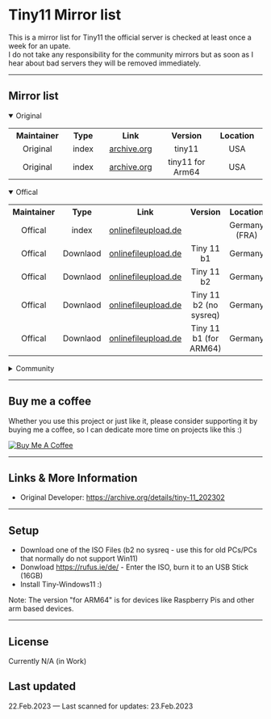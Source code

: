 Tiny11 Mirror list
============
This is a mirror list for Tiny11 the official server is checked at least once a week for an upate.<br>
I do not take any responsibility for the community mirrors but as soon as I hear about bad servers they will be removed immediately.

---
## Mirror list
<details open>
<summary>Original</summary>
<table>
  <tr>
    <th align="center" width="200">Maintainer</th>
    <th align="center" width="120">Type</th>
    <th align="center" width="250">Link</th>
    <th align="center" width="250">Version</th>
    <th align="center" width="202">Location</th>
  </tr>
  <tr>
    <td align="center">Original</td>
    <td align="center">index</td>
    <td align="center"><a href="https://archive.org/details/tiny-11_202302">archive.org</a></td>
    <td align="center">tiny11</td>
    <td align="center">USA</td>
  </tr>
  <tr>
    <td align="center">Original</td>
    <td align="center">index</td>
    <td align="center"><a href="https://archive.org/details/tiny11a64">archive.org</a></td>
    <td align="center">tiny11 for Arm64</td>
    <td align="center">USA</td>
  </tr>
</table>
</details>
<details open>
<summary>Offical</summary>
<table>
  <tr>
    <th align="center" width="200">Maintainer</th>
    <th align="center" width="120">Type</th>
    <th align="center" width="250">Link</th>
    <th align="center" width="250">Version</th>
    <th align="center" width="202">Location</th>
  </tr>
  <tr>
    <td align="center">Offical</td>
    <td align="center">index</td>
    <td align="center"><a href="https://onlinefileupload.de/share/fZP684-v">onlinefileupload.de</a></td>
    <td align="center"></td>
    <td align="center">Germany (FRA)</td>
  </tr>
  <tr>
    <td align="center">Offical</td>
    <td align="center">Downlaod</td>
    <td align="center"><a href="https://onlinefileupload.de/api/public/dl/fZP684-v%2Ftiny11%20b1.iso?">onlinefileupload.de</a></td>
    <td align="center">Tiny 11 b1</td>
    <td align="center">Germany</td>
  </tr>
  <tr>
    <td align="center">Offical</td>
    <td align="center">Downlaod</td>
    <td align="center"><a href="https://onlinefileupload.de/api/public/dl/fZP684-v%2Ftiny11%20b2.iso?">onlinefileupload.de</a></td>
    <td align="center">Tiny 11 b2</td>
    <td align="center">Germany</td>
  </tr>
  <tr>
    <td align="center">Offical</td>
    <td align="center">Downlaod</td>
    <td align="center"><a href="https://onlinefileupload.de/api/public/dl/fZP684-v%2Ftiny11%20b2(no%20sysreq).iso?">onlinefileupload.de</a></td>
    <td align="center">Tiny 11 b2 (no sysreq)</td>
    <td align="center">Germany</td>
    <tr>
    <td align="center">Offical</td>
    <td align="center">Downlaod</td>
    <td align="center"><a href="https://onlinefileupload.de/api/public/dl/fZP684-v%2Ftiny11%20r1%20arm64.iso?">onlinefileupload.de</a></td>
    <td align="center">Tiny 11 b1 (for ARM64)</td>
     <td align="center">Germany</td>
  </tr>
  </tr>
</table>
</details>
<details>
<summary>Community</summary>
<table>
  <tr>
    <th align="center" width="200">Maintainer</th>
    <th align="center" width="120">Type</th>
    <th align="center" width="250">Link</th>
    <th align="center" width="250">Version</th>
    <th align="center" width="202">Location</th>
  </tr>
  <tr>
    <td align="center"><a href="https://github.com/Nixphere">Nixphere</a></td>
    <td align="center">index</td>
    <td align="center"><a href="https://morty.dl-de.nixphere.de/tiny11/">morty.dl-de.nixphere.de</a></td>
    <td align="center"></td>
    <td align="center">Germany (FSN)</td>
  </tr>
  <tr>
    <td align="center"><a href="https://github.com/Nixphere">Nixphere</a></td>
    <td align="center">index</td>
    <td align="center"><a href="https://rick.dl-us.nixphere.de/tiny11/">rick.dl-us.nixphere.de</a></td>
    <td align="center"></td>
    <td align="center">USA (OR hil)</td>
  </tr>
  <tr>
    <td align="center"><a href="https://github.com/Nixphere">Nixphere</a></td>
    <td align="center">Downlaod</td>
    <td align="center"><a href="https://morty.dl-de.nixphere.de/tiny11/tiny11%20b1.iso">morty.dl-de.nixphere.de</a></td>
    <td align="center">Tiny 11 b1</td>
    <td align="center">Germany</td>
  </tr>
  <tr>
    <td align="center"><a href="https://github.com/Nixphere">Nixphere</a></td>
    <td align="center">Downlaod</td>
    <td align="center"><a href="https://morty.dl-de.nixphere.de/tiny11/tiny11%20b2.iso">morty.dl-de.nixphere.de</a></td>
    <td align="center">Tiny 11 b2</td>
    <td align="center">Germany</td>
  </tr>
  <tr>
    <td align="center"><a href="https://github.com/Nixphere">Nixphere</a></td>
    <td align="center">Downlaod</td>
    <td align="center"><a href="https://morty.dl-de.nixphere.de/tiny11/tiny11%20b2(no%20sysreq).iso">morty.dl-de.nixphere.de</a></td>
    <td align="center">Tiny 11 b2 (no sysreq)</td>
    <td align="center">Germany</td>
  </tr>
  <tr>
    <td align="center"><a href="https://github.com/Nixphere">Nixphere</a></td>
    <td align="center">Downlaod</td>
    <td align="center"><a href="https://morty.dl-de.nixphere.de/tiny11/arm64/tiny11%20r1%20arm64.iso">morty.dl-de.nixphere.de</a></td>
    <td align="center">Tiny 11 b1 (for ARM64)</td>
    <td align="center">Germany</td>
  </tr>
  
  <tr>
    <td align="center"><a href="https://github.com/Nixphere">Nixphere</a></td>
    <td align="center">Downlaod</td>
    <td align="center"><a href="https://rick.dl-us.nixphere.de/tiny11/tiny11%20b1.iso">rick.dl-us.nixphere.de</a></td>
    <td align="center">Tiny 11 b1</td>
    <td align="center">USA</td>
  </tr>
  <tr>
    <td align="center"><a href="https://github.com/Nixphere">Nixphere</a></td>
    <td align="center">Downlaod</td>
    <td align="center"><a href="https://rick.dl-us.nixphere.de/tiny11/tiny11%20b2.iso">rick.dl-us.nixphere.de</a></td>
    <td align="center">Tiny 11 b2</td>
    <td align="center">USA</td>
  </tr>
  <tr>
    <td align="center"><a href="https://github.com/Nixphere">Nixphere</a></td>
    <td align="center">Downlaod</td>
    <td align="center"><a href="https://rick.dl-us.nixphere.de/tiny11/tiny11%20b2(no%20sysreq).iso">rick.dl-us.nixphere.de</a></td>
    <td align="center">Tiny 11 b2 (no sysreq)</td>
    <td align="center">USA</td>
  </tr>
  <tr>
    <td align="center"><a href="https://github.com/Nixphere">Nixphere</a></td>
    <td align="center">Downlaod</td>
    <td align="center"><a href="https://rick.dl-us.nixphere.de/tiny11/arm64/tiny11%20r1%20arm64.iso">rick.dl-us.nixphere.de</a></td>
    <td align="center">Tiny 11 b1 (for ARM64)</td>
    <td align="center">USA</td>
  </tr>
</table>
</details>

---
## Buy me a coffee

Whether you use this project or just like it, please consider supporting it by buying me a coffee, so I can dedicate more time on projects like this :)

<a href="https://www.buymeacoffee.com/codecpie" target="_blank"><img src="https://www.buymeacoffee.com/assets/img/custom_images/orange_img.png" alt="Buy Me A Coffee" style="height: auto !important;width: auto !important;" ></a>

---

## Links & More Information
- Original Developer: https://archive.org/details/tiny-11_202302

---

## Setup
- Download one of the ISO Files (b2 no sysreq - use this for old PCs/PCs that normally do not support Win11)
- Donwload https://rufus.ie/de/ - Enter the ISO, burn it to an USB Stick (16GB)
- Install Tiny-Windows11 :)

Note: The version "for ARM64" is for devices like Raspberry Pis and other arm based devices. 

---

## License
Currently N/A (in Work)

## Last updated
22.Feb.2023
— Last scanned for updates: 23.Feb.2023
